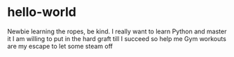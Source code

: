 # hello-world
Newbie learning the ropes, be kind.
I really want to learn Python and master it
I am willing to put in the hard graft till I succeed so help me
Gym workouts are my escape to let some steam off

